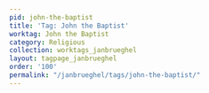 ```yaml
---
pid: john-the-baptist
title: 'Tag: John the Baptist'
worktag: John the Baptist
category: Religious
collection: worktags_janbrueghel
layout: tagpage_janbrueghel
order: '100'
permalink: "/janbrueghel/tags/john-the-baptist/"
---
```

